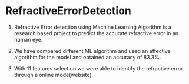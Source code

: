 # RefractiveErrorDetection

1) Refractive Error detection using Machine Learning Algorithm is a research based project to predict the accurate refractive error in an human eye. 

2) We have compared different ML algorithm and used an effective algorithm for the model and obtained an accuracy of 83.3%.

3) With 11 features selection we were able to identify the refractive error through a online mode(website). 
